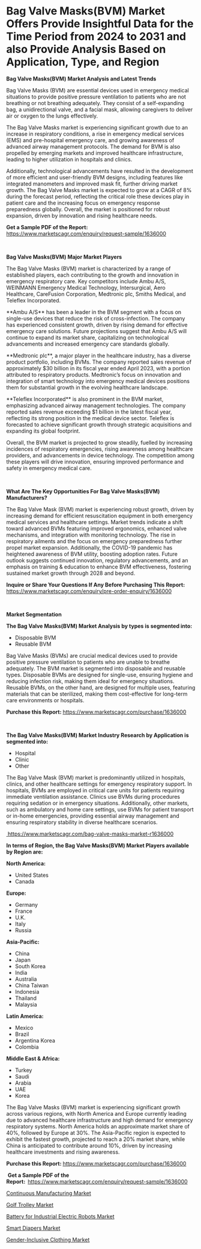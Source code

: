 <p><h1>Bag Valve Masks(BVM) Market Offers Provide Insightful Data for the Time Period from 2024 to 2031 and also Provide Analysis Based on Application, Type, and Region</h1></p><p><strong>Bag Valve Masks(BVM) Market Analysis and Latest Trends</strong></p>
<p><p>Bag Valve Masks (BVM) are essential devices used in emergency medical situations to provide positive pressure ventilation to patients who are not breathing or not breathing adequately. They consist of a self-expanding bag, a unidirectional valve, and a facial mask, allowing caregivers to deliver air or oxygen to the lungs effectively. </p><p>The Bag Valve Masks market is experiencing significant growth due to an increase in respiratory conditions, a rise in emergency medical services (EMS) and pre-hospital emergency care, and growing awareness of advanced airway management protocols. The demand for BVM is also propelled by emerging markets and improved healthcare infrastructure, leading to higher utilization in hospitals and clinics.</p><p>Additionally, technological advancements have resulted in the development of more efficient and user-friendly BVM designs, including features like integrated manometers and improved mask fit, further driving market growth. The Bag Valve Masks market is expected to grow at a CAGR of 8% during the forecast period, reflecting the critical role these devices play in patient care and the increasing focus on emergency response preparedness globally. Overall, the market is positioned for robust expansion, driven by innovation and rising healthcare needs.</p></p>
<p><strong>Get a Sample PDF of the Report:&nbsp;</strong> <a href="https://www.marketscagr.com/enquiry/request-sample/1636000">https://www.marketscagr.com/enquiry/request-sample/1636000</a></p>
<p>&nbsp;</p>
<p><strong>Bag Valve Masks(BVM) Major Market Players</strong></p>
<p><p>The Bag Valve Masks (BVM) market is characterized by a range of established players, each contributing to the growth and innovation in emergency respiratory care. Key competitors include Ambu A/S, WEINMANN Emergency Medical Technology, Intersurgical, Aero Healthcare, CareFusion Corporation, Medtronic plc, Smiths Medical, and Teleflex Incorporated.</p><p>**Ambu A/S** has been a leader in the BVM segment with a focus on single-use devices that reduce the risk of cross-infection. The company has experienced consistent growth, driven by rising demand for effective emergency care solutions. Future projections suggest that Ambu A/S will continue to expand its market share, capitalizing on technological advancements and increased emergency care standards globally.</p><p>**Medtronic plc**, a major player in the healthcare industry, has a diverse product portfolio, including BVMs. The company reported sales revenue of approximately $30 billion in its fiscal year ended April 2023, with a portion attributed to respiratory products. Medtronic’s focus on innovation and integration of smart technology into emergency medical devices positions them for substantial growth in the evolving healthcare landscape.</p><p>**Teleflex Incorporated** is also prominent in the BVM market, emphasizing advanced airway management technologies. The company reported sales revenue exceeding $1 billion in the latest fiscal year, reflecting its strong position in the medical device sector. Teleflex is forecasted to achieve significant growth through strategic acquisitions and expanding its global footprint.</p><p>Overall, the BVM market is projected to grow steadily, fuelled by increasing incidences of respiratory emergencies, rising awareness among healthcare providers, and advancements in device technology. The competition among these players will drive innovation, ensuring improved performance and safety in emergency medical care.</p></p>
<p>&nbsp;</p>
<p><strong>What Are The Key Opportunities For Bag Valve Masks(BVM) Manufacturers?</strong></p>
<p><p>The Bag Valve Mask (BVM) market is experiencing robust growth, driven by increasing demand for efficient resuscitation equipment in both emergency medical services and healthcare settings. Market trends indicate a shift toward advanced BVMs featuring improved ergonomics, enhanced valve mechanisms, and integration with monitoring technology. The rise in respiratory ailments and the focus on emergency preparedness further propel market expansion. Additionally, the COVID-19 pandemic has heightened awareness of BVM utility, boosting adoption rates. Future outlook suggests continued innovation, regulatory advancements, and an emphasis on training & education to enhance BVM effectiveness, fostering sustained market growth through 2028 and beyond.</p></p>
<p><strong>Inquire or Share Your Questions If Any Before Purchasing This Report:</strong> <a href="https://www.marketscagr.com/enquiry/pre-order-enquiry/1636000">https://www.marketscagr.com/enquiry/pre-order-enquiry/1636000</a></p>
<p>&nbsp;</p>
<p><strong>Market Segmentation</strong></p>
<p><strong>The Bag Valve Masks(BVM) Market Analysis by types is segmented into:</strong></p>
<p><ul><li>Disposable BVM</li><li>Reusable BVM</li></ul></p>
<p><p>Bag Valve Masks (BVMs) are crucial medical devices used to provide positive pressure ventilation to patients who are unable to breathe adequately. The BVM market is segmented into disposable and reusable types. Disposable BVMs are designed for single-use, ensuring hygiene and reducing infection risk, making them ideal for emergency situations. Reusable BVMs, on the other hand, are designed for multiple uses, featuring materials that can be sterilized, making them cost-effective for long-term care environments or hospitals.</p></p>
<p><strong>Purchase this Report:&nbsp;</strong><a href="https://www.marketscagr.com/purchase/1636000">https://www.marketscagr.com/purchase/1636000</a></p>
<p>&nbsp;</p>
<p><strong>The Bag Valve Masks(BVM) Market Industry Research by Application is segmented into:</strong></p>
<p><ul><li>Hospital</li><li>Clinic</li><li>Other</li></ul></p>
<p><p>The Bag Valve Mask (BVM) market is predominantly utilized in hospitals, clinics, and other healthcare settings for emergency respiratory support. In hospitals, BVMs are employed in critical care units for patients requiring immediate ventilation assistance. Clinics use BVMs during procedures requiring sedation or in emergency situations. Additionally, other markets, such as ambulatory and home care settings, use BVMs for patient transport or in-home emergencies, providing essential airway management and ensuring respiratory stability in diverse healthcare scenarios.</p></p>
<p><a href="https://www.marketscagr.com/bag-valve-masks-market-r1636000">&nbsp;https://www.marketscagr.com/bag-valve-masks-market-r1636000</a></p>
<p><strong>In terms of Region, the Bag Valve Masks(BVM) Market Players available by Region are:</strong></p>
<p>
    <p> <strong> North America: </strong>
        <ul>
            <li>United States</li>
            <li>Canada</li>
        </ul>
        </p> 
    <p> <strong> Europe: </strong>
        <ul>
            <li>Germany</li>
            <li>France</li>
            <li>U.K.</li>
            <li>Italy</li>
            <li>Russia</li>
        </ul>
        </p> 
    <p> <strong> Asia-Pacific: </strong>
        <ul>
            <li>China</li>
            <li>Japan</li>
            <li>South Korea</li>
            <li>India</li>
            <li>Australia</li>
            <li>China Taiwan</li>
            <li>Indonesia</li>
            <li>Thailand</li>
            <li>Malaysia</li>
        </ul>
        </p> 
    <p> <strong> Latin America: </strong>
        <ul>
            <li>Mexico</li>
            <li>Brazil</li>
            <li>Argentina Korea</li>
            <li>Colombia</li>
        </ul>
        </p> 
    <p> <strong> Middle East & Africa: </strong>
        <ul>
            <li>Turkey</li>
            <li>Saudi</li>
            <li>Arabia</li>
            <li>UAE</li>
            <li>Korea</li>
        </ul>
    </p>
    </p>
<p><p>The Bag Valve Masks (BVM) market is experiencing significant growth across various regions, with North America and Europe currently leading due to advanced healthcare infrastructure and high demand for emergency respiratory systems. North America holds an approximate market share of 40%, followed by Europe at 30%. The Asia-Pacific region is expected to exhibit the fastest growth, projected to reach a 20% market share, while China is anticipated to contribute around 10%, driven by increasing healthcare investments and rising awareness.</p></p>
<p><strong>Purchase this Report: </strong><a href="https://www.marketscagr.com/purchase/1636000">https://www.marketscagr.com/purchase/1636000</a></p>
<p>&nbsp;<strong>Get a Sample PDF of the Report:&nbsp;&nbsp;</strong><a href="https://www.marketscagr.com/enquiry/request-sample/1636000">https://www.marketscagr.com/enquiry/request-sample/1636000</a></p>
<p><strong></strong></p>
<p><p><a href="https://www.linkedin.com/pulse/global-continuous-manufacturing-industry-analysis-share-growth-m2vwf?trackingId=4yk12U2xQr6zMFc4yMt9rw%3D%3D">Continuous Manufacturing Market</a></p><p><a href="https://issuu.com/reportprime-2/docs/golf-trolley-market-size-2030.pptx_e5f816e2d2c287">Golf Trolley Market</a></p><p><a href="https://medium.com/@elmervaughan98/global-battery-for-industrial-electric-robots-industry-analysis-share-growth-trends-and-7eb3c07f29bf?postPublishedType=repub">Battery for Industrial Electric Robots Market</a></p><p><a href="https://issuu.com/reportprime-2/docs/smart-diapers-market-size-2030.pptx_677a4758f7c24b">Smart Diapers Market</a></p><p><a href="https://medium.com/@elmervaughan98/global-gender-inclusive-clothing-industry-types-applications-market-players-regional-growth-e4dfa77a9919?postPublishedType=repub">Gender-Inclusive Clothing Market</a></p></p>
